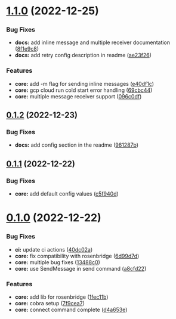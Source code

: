 # [1.1.0](https://github.com/shivanshkc/rosenbridge-cli/compare/v1.0.2...v1.1.0) (2022-12-25)


### Bug Fixes

* **docs:** add inline message and multiple receiver documentation ([8f1e9c8](https://github.com/shivanshkc/rosenbridge-cli/commit/8f1e9c81457bd250505592f74b9b715a43ab5c81))
* **docs:** add retry config description in readme ([ae23f26](https://github.com/shivanshkc/rosenbridge-cli/commit/ae23f2643da640f8d62600c36f6d5894a636698c))


### Features

* **core:** add -m flag for sending inline messages ([e40df1c](https://github.com/shivanshkc/rosenbridge-cli/commit/e40df1c1306c2ae27508bde19fafd59a4c30c00d))
* **core:** gcp cloud run cold start error handling ([69cbc44](https://github.com/shivanshkc/rosenbridge-cli/commit/69cbc44307e059cc980a730484cf8b0eb3c8a172))
* **core:** multiple message receiver support ([096c0df](https://github.com/shivanshkc/rosenbridge-cli/commit/096c0df0bf34c598df0b7720d15373143aecb07a))

## [0.1.2](https://github.com/shivanshkc/rosenbridge-cli/compare/v0.1.1...v0.1.2) (2022-12-23)


### Bug Fixes

* **docs:** add config section in the readme ([961287b](https://github.com/shivanshkc/rosenbridge-cli/commit/961287b07c66339020b7845819951b35e6bb6b41))

## [0.1.1](https://github.com/shivanshkc/rosenbridge-cli/compare/v0.1.0...v0.1.1) (2022-12-22)


### Bug Fixes

* **core:** add default config values ([c5f940d](https://github.com/shivanshkc/rosenbridge-cli/commit/c5f940d5241eb895ec33f890dc21790af0ef909d))

# [0.1.0](https://github.com/shivanshkc/rosenbridge-cli/compare/v0.0.0...v0.1.0) (2022-12-22)


### Bug Fixes

* **ci:** update ci actions ([40dc02a](https://github.com/shivanshkc/rosenbridge-cli/commit/40dc02a51913dca9818d86122c89322365bdbb7f))
* **core:** fix compatibility with rosenbridge ([6d99d7d](https://github.com/shivanshkc/rosenbridge-cli/commit/6d99d7db329ad9f270e6080072d6f57c548ca625))
* **core:** multiple bug fixes ([13488c0](https://github.com/shivanshkc/rosenbridge-cli/commit/13488c086f8c2445f4c7eb1dbe066dfb9f04e05e))
* **core:** use SendMessage in send command ([a8cfd22](https://github.com/shivanshkc/rosenbridge-cli/commit/a8cfd22496ab9472a766063effb073d1c680f116))


### Features

* **core:** add lib for rosenbridge ([1fec11b](https://github.com/shivanshkc/rosenbridge-cli/commit/1fec11b3980c7aaef6a8bd0d5efddbe40a8989af))
* **core:** cobra setup ([7f9cea7](https://github.com/shivanshkc/rosenbridge-cli/commit/7f9cea7e1cf0faf942fb5db8b6be0eba09d7d75d))
* **core:** connect command complete ([d4a653e](https://github.com/shivanshkc/rosenbridge-cli/commit/d4a653efa28f4a83e43c951ee27ddee05231902b))
